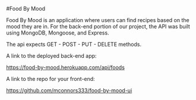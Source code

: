 #Food By Mood


Food By Mood is an application where users can find recipes based on the mood
they are in.  For the back-end portion of our project, the API was built
using MongoDB, Mongoose, and Express.

The api expects GET - POST - PUT - DELETE methods.


A link to the deployed back-end app:

<https://food-by-mood.herokuapp.com/api/foods>


A link to the repo for your front-end:

<https://github.com/mconnors333/food-by-mood-ui>
